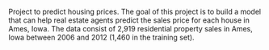 Project to predict housing prices.
The goal of this project is to build a model that can help real estate agents predict the sales price for each house in Ames, Iowa. The data consist of 2,919 residential property sales in Ames, Iowa between 2006 and 2012 (1,460 in the training set).
